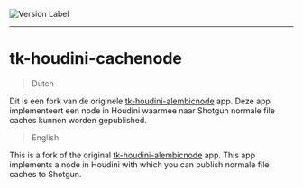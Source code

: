 ![Version Label](https://img.shields.io/badge/version-0.2.1-blue)
***

# tk-houdini-cachenode

>Dutch

Dit is een fork van de originele [tk-houdini-alembicnode](https://github.com/shotgunsoftware/tk-houdini-alembicnode) app. Deze app implementeert een node in Houdini waarmee naar Shotgun normale file caches kunnen worden gepublished.

>English

This is a fork of the original [tk-houdini-alembicnode](https://github.com/shotgunsoftware/tk-houdini-alembicnode) app. This app implements a node in Houdini with which you can publish normale file caches to Shotgun.